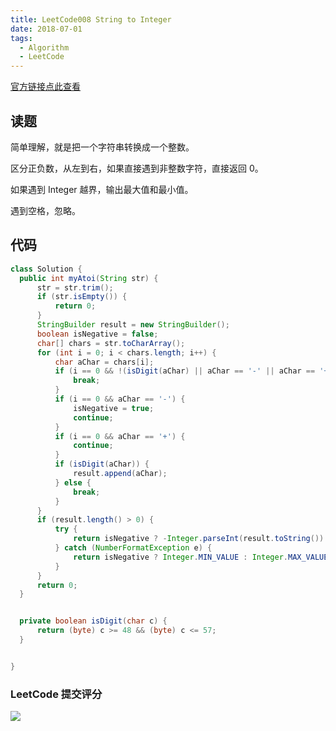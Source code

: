 ```yaml
---
title: LeetCode008 String to Integer
date: 2018-07-01
tags:
  - Algorithm
  - LeetCode
---
```



[官方链接点此查看](https://leetcode.com/problems/string-to-integer-atoi/)

## 读题

简单理解，就是把一个字符串转换成一个整数。

区分正负数，从左到右，如果直接遇到非整数字符，直接返回 0。

如果遇到 Integer 越界，输出最大值和最小值。

遇到空格，忽略。

## 代码

```java
class Solution {
  public int myAtoi(String str) {
      str = str.trim();
      if (str.isEmpty()) {
          return 0;
      }
      StringBuilder result = new StringBuilder();
      boolean isNegative = false;
      char[] chars = str.toCharArray();
      for (int i = 0; i < chars.length; i++) {
          char aChar = chars[i];
          if (i == 0 && !(isDigit(aChar) || aChar == '-' || aChar == '+')) {
              break;
          }
          if (i == 0 && aChar == '-') {
              isNegative = true;
              continue;
          }
          if (i == 0 && aChar == '+') {
              continue;
          }
          if (isDigit(aChar)) {
              result.append(aChar);
          } else {
              break;
          }
      }
      if (result.length() > 0) {
          try {
              return isNegative ? -Integer.parseInt(result.toString()) : Integer.parseInt(result.toString());
          } catch (NumberFormatException e) {
              return isNegative ? Integer.MIN_VALUE : Integer.MAX_VALUE;
          }
      }
      return 0;
  }


  private boolean isDigit(char c) {
      return (byte) c >= 48 && (byte) c <= 57;
  }


}
```

### LeetCode 提交评分

![](https://raw.githubusercontent.com/peiel/oss/master/uPic/q8ISPL.png)
